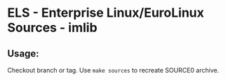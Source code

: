 # ELS - Enterprise Linux/EuroLinux Sources - imlib
 
## Usage:
  Checkout branch or tag. Use `make sources` to recreate  SOURCE0 archive.
